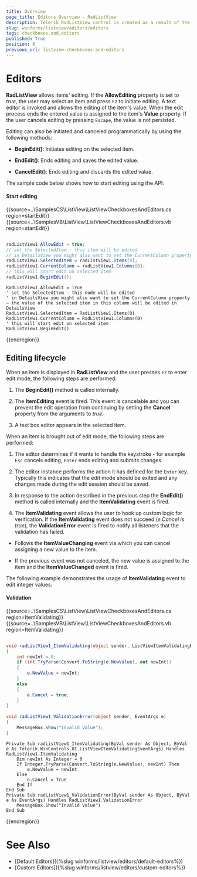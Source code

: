 ```yaml
---
title: Overview
page_title: Editors Overview - RadListView
description: Telerik RadListView control is created as a result of the concord of the powerful data layer used by RadGridView and RadListControl, together with the outstanding Telerik Presentation Framework.
slug: winforms/listview/editors/editors
tags: checkboxes,and,editors
published: True
position: 0
previous_url: listview-checkboxes-and-editors
---
```


# Editors

**RadListView** allows items' editing. If the __AllowEditing__ property is set to *true*, the user may select an item and press `F2` to initiate editing. A text editor is invoked and allows the editing of the item's value. When the edit process ends the entered value is assigned to the item's __Value__ property. If the user cancels editing by pressing `Escape`, the value is not persisted. 

Editing can also be initiated and canceled programmatically by using the following methods:

* __BeginEdit()__: Initiates editing on the selected item.

* __EndEdit()__: Ends editing and saves the edited value.

* __CancelEdit()__: Ends editing and discards the edited value.

The sample code below shows how to start editing using the API:

#### Start editing

{{source=..\SamplesCS\ListView\ListViewCheckboxesAndEditors.cs region=startEdit}} 
{{source=..\SamplesVB\ListView\ListViewCheckboxesAndEditors.vb region=startEdit}} 

````C#
            
radListView1.AllowEdit = true;
// set the SelectedItem - this item will be edited  
// in DetailsView you might also want to set the CurrentColumn property – the value of the selected item in this column will be edited in DetailsView
radListView1.SelectedItem = radListView1.Items[0];
radListView1.CurrentColumn = radListView1.Columns[0];
// this will start edit on selected item
radListView1.BeginEdit();

````
````VB.NET
RadListView1.AllowEdit = True
' set the SelectedItem - this node will be edited  
' in DetailsView you might also want to set the CurrentColumn property – the value of the selected item in this column will be edited in DetailsView
RadListView1.SelectedItem = RadListView1.Items(0)
RadListView1.CurrentColumn = RadListView1.Columns(0)
' this will start edit on selected item
RadListView1.BeginEdit()

````

{{endregion}} 

## Editing lifecycle

When an item is displayed in **RadListView** and the user presses `F2` to enter edit mode, the following steps are performed:

1. The __BeginEdit()__ method is called internally.

1. The __ItemEditing__ event is fired. This event is cancelable and you can prevent the edit operation from continuing by setting the **Cancel** property from the arguments to *true*.

1. A text box editor appears in the selected item.

When an item is brought out of edit mode, the following steps are performed:

1. The editor determines if it wants to handle the keystroke - for example `Esc` cancels editing, `Enter` ends editing and submits changes.

1. The editor instance performs the action it has defined for the `Enter` key. Typically this indicates that the edit mode should be exited and any changes made during the edit session should be saved.

1. In response to the action described in the previous step the __EndEdit()__ method is called internally and the __ItemValidating__ event is fired.

1. The __ItemValidating__ event allows the user to hook up custom logic for verification. If the __ItemValidating__ event does not succeed (*e.Cancel is true*), the __ValidationError__ event is fired to notify all listeners that the validation has failed.

* Follows the __ItemValueChanging__ event via which you can cancel assigning a new value to the item.

* If the previous event was not canceled, the new value is assigned to the item and the __ItemValueChanged__ event is fired.

The following example demonstrates the usage of __ItemValidating__ event to edit integer values: 

#### Validation

{{source=..\SamplesCS\ListView\ListViewCheckboxesAndEditors.cs region=ItemValidating}} 
{{source=..\SamplesVB\ListView\ListViewCheckboxesAndEditors.vb region=ItemValidating}} 

````C#
    
void radListView1_ItemValidating(object sender, ListViewItemValidatingEventArgs e)
{
    int newInt = 0;
    if (int.TryParse(Convert.ToString(e.NewValue), out newInt))
    {
        e.NewValue = newInt;
    }
    else
    {
        e.Cancel = true;
    }
}
        
void radListView1_ValidationError(object sender, EventArgs e)
{
    MessageBox.Show("Invalid Value");
}

````
````VB.NET
Private Sub radListView1_ItemValidating(ByVal sender As Object, ByVal e As Telerik.WinControls.UI.ListViewItemValidatingEventArgs) Handles RadListView1.ItemValidating
    Dim newInt As Integer = 0
    If Integer.TryParse(Convert.ToString(e.NewValue), newInt) Then
        e.NewValue = newInt
    Else
        e.Cancel = True
    End If
End Sub
Private Sub radListView1_ValidationError(ByVal sender As Object, ByVal e As EventArgs) Handles RadListView1.ValidationError
    MessageBox.Show("Invalid Value")
End Sub

````

{{endregion}}

# See Also

* [Default Editors]({%slug winforms/listview/editors/default-editors%})	
* [Custom Editors]({%slug winforms/listview/editors/custom-editors%})		
